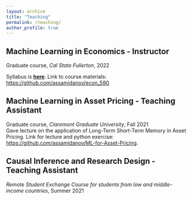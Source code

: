 ```yaml
---
layout: archive
title: "Teaching"
permalink: /teaching/
author_profile: true
---
```


## Machine Learning in Economics - Instructor
Graduate course, _Cal State Fullerton_, 2022

Syllabus is [**<u>here</u>**](https://github.com/assamidanov/econ_590/blob/ba254fd39e6ad820e6c62773bced768e7fffecf6/syllabus/Syllabus.pdf). Link to course materials: [<u>https://github.com/assamidanov/econ_590</u>](https://github.com/assamidanov/econ_590)

## Machine Learning in Asset Pricing - Teaching Assistant
Graduate course, _Claremont Graduate University_, Fall 2021
<br>
Gave lecture on the application of Long-Term Short-Term Memory in Asset Pricing. Link for lecture and python exercise: [<u>https://github.com/assamidanov/ML-for-Asset-Pricing</u>](https://github.com/assamidanov/ML-for-Asset-Pricing).

## Causal Inference and Research Design - Teaching Assistant
_Remote Student Exchange Course for students from low and middle-income countries_, Summer 2021



